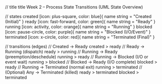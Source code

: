 // title
title Week 2 – Process State Transitions (UML State Overview)

// states
created [icon: plus-square, color: blue]{
  name string = "Created (Initial)"
}
ready [icon: fast-forward, color: green]{
  name string = "Ready"
}
running [icon: activity, color: orange]{
  name string = "Running"
}
blocked [icon: pause-circle, color: purple]{
  name string = "Blocked (I/O/Event)"
}
terminated [icon: x-circle, color: red]{
  name string = "Terminated (Final)"
}

// transitions (edges)
// Created -> Ready
created > ready
// Ready -> Running (dispatch)
ready > running
// Running -> Ready (preemption/deschedule)
running > ready
// Running -> Blocked (I/O or event wait)
running > blocked
// Blocked -> Ready (I/O complete)
blocked > ready
// Running -> Terminated (normal exit)
running > terminated
// (Optional) Any -> Terminated (killed)
ready > terminated
blocked > terminated

